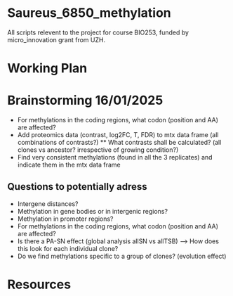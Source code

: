# Saureus_6850_methylation

All scripts relevent to the project for course BIO253, funded by micro_innovation grant from UZH.



# Working Plan



# Brainstorming 16/01/2025
* For methylations in the coding regions, what codon (position and AA) are affected?
* Add proteomics data (contrast, log2FC, T, FDR) to mtx data frame (all combinations of contrasts?)
** What contrasts shall be calculated? (all clones vs ancestor? irrespective of growing condition?)
* Find very consistent methylations (found in all the 3 replicates) and indicate them in the mtx data frame


## Questions to potentially adress
* Intergene distances?
* Methylation in gene bodies or in intergenic regions?
* Methylation in promoter regions?
* For methylations in the coding regions, what codon (position and AA) are affected?
* Is there a PA-SN effect (global analysis allSN vs allTSB)
    --> How does this look for each individual clone?
* Do we find methylations specific to a group of clones? (evolution effect)




# Resources


